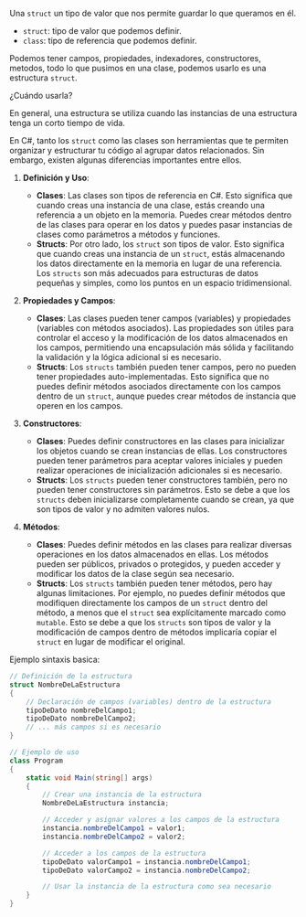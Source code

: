 Una `struct` un tipo de valor que nos permite guardar lo que queramos en él.

- `struct`: tipo de valor que podemos definir.
- `class`: tipo de referencia que podemos definir.

Podemos tener campos, propiedades, indexadores, constructores, metodos, todo lo que pusimos en una clase, podemos usarlo es una estructura `struct`.

¿Cuándo usarla? 

En general, una estructura se utiliza cuando las instancias de una estructura tenga un corto tiempo de vida.

En C#, tanto los `struct` como las clases son herramientas que te permiten organizar y estructurar tu código al agrupar datos relacionados. Sin embargo, existen algunas diferencias importantes entre ellos.

1. **Definición y Uso**:
    
    - **Clases**: Las clases son tipos de referencia en C#. Esto significa que cuando creas una instancia de una clase, estás creando una referencia a un objeto en la memoria. Puedes crear métodos dentro de las clases para operar en los datos y puedes pasar instancias de clases como parámetros a métodos y funciones.
    - **Structs**: Por otro lado, los `struct` son tipos de valor. Esto significa que cuando creas una instancia de un `struct`, estás almacenando los datos directamente en la memoria en lugar de una referencia. Los `structs` son más adecuados para estructuras de datos pequeñas y simples, como los puntos en un espacio tridimensional.
2. **Propiedades y Campos**:
    
    - **Clases**: Las clases pueden tener campos (variables) y propiedades (variables con métodos asociados). Las propiedades son útiles para controlar el acceso y la modificación de los datos almacenados en los campos, permitiendo una encapsulación más sólida y facilitando la validación y la lógica adicional si es necesario.
    - **Structs**: Los `structs` también pueden tener campos, pero no pueden tener propiedades auto-implementadas. Esto significa que no puedes definir métodos asociados directamente con los campos dentro de un `struct`, aunque puedes crear métodos de instancia que operen en los campos.
3. **Constructores**:
    
    - **Clases**: Puedes definir constructores en las clases para inicializar los objetos cuando se crean instancias de ellas. Los constructores pueden tener parámetros para aceptar valores iniciales y pueden realizar operaciones de inicialización adicionales si es necesario.
    - **Structs**: Los `structs` pueden tener constructores también, pero no pueden tener constructores sin parámetros. Esto se debe a que los `structs` deben inicializarse completamente cuando se crean, ya que son tipos de valor y no admiten valores nulos.
4. **Métodos**:
    
    - **Clases**: Puedes definir métodos en las clases para realizar diversas operaciones en los datos almacenados en ellas. Los métodos pueden ser públicos, privados o protegidos, y pueden acceder y modificar los datos de la clase según sea necesario.
    - **Structs**: Los `structs` también pueden tener métodos, pero hay algunas limitaciones. Por ejemplo, no puedes definir métodos que modifiquen directamente los campos de un `struct` dentro del método, a menos que el `struct` sea explícitamente marcado como `mutable`. Esto se debe a que los `structs` son tipos de valor y la modificación de campos dentro de métodos implicaría copiar el `struct` en lugar de modificar el original.

Ejemplo sintaxis basica:
```cs
// Definición de la estructura
struct NombreDeLaEstructura
{
    // Declaración de campos (variables) dentro de la estructura
    tipoDeDato nombreDelCampo1;
    tipoDeDato nombreDelCampo2;
    // ... más campos si es necesario
}

// Ejemplo de uso
class Program
{
    static void Main(string[] args)
    {
        // Crear una instancia de la estructura
        NombreDeLaEstructura instancia;

        // Acceder y asignar valores a los campos de la estructura
        instancia.nombreDelCampo1 = valor1;
        instancia.nombreDelCampo2 = valor2;

        // Acceder a los campos de la estructura
        tipoDeDato valorCampo1 = instancia.nombreDelCampo1;
        tipoDeDato valorCampo2 = instancia.nombreDelCampo2;

        // Usar la instancia de la estructura como sea necesario
    }
}

```